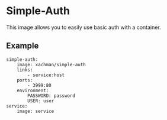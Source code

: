 # Simple-Auth

This image allows you to easily use basic auth with a container.

## Example

~~~
simple-auth:
    image: xachman/simple-auth
    links:
        - service:host
    ports:
        - 3999:80
    environment:
        PASSWORD: password
        USER: user
service:
    image: service
~~~

